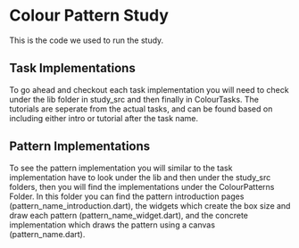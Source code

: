 # Colour Pattern Study

This is the code we used to run the study. 

## Task Implementations

To go ahead and checkout each task implementation you will need to check under the lib folder in study_src and then finally in ColourTasks. The tutorials are seperate from the actual tasks, and can be found based on including either intro or tutorial after the task name. 

## Pattern Implementations

To see the pattern implementation you will similar to the task implementation have to look under the lib and then under the study_src folders, then you will find the implementations under the ColourPatterns Folder. In this folder you can find the pattern introduction pages (pattern_name_introduction.dart), the widgets which create the box size and draw each pattern (pattern_name_widget.dart), and the concrete implementation which draws the pattern using a canvas (pattern_name.dart).

